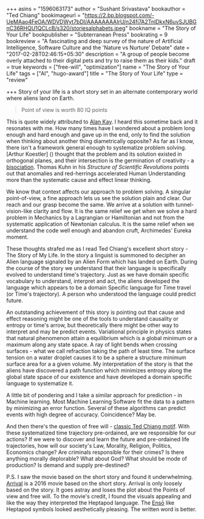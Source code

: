 +++
asins = "1596063173"
author = "Sushant Srivastava"
bookauthor = "Ted Chiang"
bookimageurl = "https://2.bp.blogspot.com/-UeMAao4FeOA/WDVDWyt7bDI/AAAAAAAAIrU/n24fi7A2TnIDkxN6uvSJUBGnC36RHQU1QCLcB/s320/storiesalphabets.jpeg"
bookname = "The Story of Your Life"
bookpublisher = "Subterranean Press"
bookrating = 9
bookreview = "A fascinating and deep survey of the nature of Artificial Intelligence, Software Culture and the 'Nature vs Nurture' Debate"
date = "2017-02-28T02:46:15+05:30"
description = "A group of people become overly attached to their digital pets and try to raise them as their kids."
draft = true
keywords = ["free-will", "optimization"]
name = "The Story of Your Life"
tags = ["AI", "hugo-award"]
title = "The Story of Your Life"
type = "review"

+++
Story of your life is a short story set in an alternate contemporary world where
aliens land on Earth.

> Point of view is worth 80 IQ points

This is quote widely attributed to [Alan Kay](). I heard this sometime
back and it resonates with me. How many times have I wondered about a problem
long enough and hard enough and gave up in the end, only to find the solution
when thinking about another thing diametrically opposite? As far as I know,
there isn't a framework general enough to systematize problem solving. [Arthur Koestler]
() thought that the problem and its solution existed in orthogonal planes, and
their intersection is the germination of creativity - a [bisociation](https://www.brainpickings.org/2013/05/20/arthur-koestler-creativity-bisociation/). Thomas Kuhn in his *Structure of Scientific Revolutions* points out that
anomalies and red-herrings accelerated Human Understanding more than the systematic
cause and effect linear thinking.

We know that context affects our approach to problem solving.
A singular point-of-view, a fine approach lets us see the solution plain
and clear. Our reach and our grasp become the same. We arrive at a solution
with tunnel-vision-like clarity and flow. It is the same relief we get when we solve a hard problem in Mechanics by a Lagrangian or Hamiltonian and not from the systematic
application of Newtonian calculus. It is the same relief when we understand the code
well enough and abandon cruft, Archimedes' Eureka moment.

These thoughts strafed me as I read Ted Chiang's excellent short story - The
Story of My Life. In the story a linguist is summoned to decipher an Alien language
signaled by an Alien Form which has landed on Earth. During the course of the
story we understand that their language is specifically evolved to understand
time's trajectory. Just as we have domain specific vocabulary to understand,
interpret and act, the aliens developed the language which appears to be a domain
Specific language for Time travel (or Time's trajectory). A person who understood
the language could predict future.

An outstanding achievement of this story is pointing out that cause and effect reasoning
might be one of the tools to understand causality or entropy or time's arrow, but
theoretically there might be other way to interpret and may be predict events.
Variational principle in physics states that natural phenomenon attain a
equilibrium which is a global minimum or a maximum along any state space. A ray
of light bends when crossing surfaces - what we call refraction taking the
path of least time. The surface tension on a water droplet causes it to be
a sphere a structure minimum surface area for a a given volume. My interpretation
of the story is that the aliens have discovered a path function which minimizes
entropy along the global state space of our existence and have developed a domain
specific language to systematize it.

A little bit of pondering and I take a similar approach for prediction - in
Machine learning. Most Machine Learning Software fit the data to a pattern by minimizing an error function. Several of these algorithms can predict events
with high degree of accuracy. Coincidence? May be.

And then there's the question of free will - [classic Ted Chiang motif](). With these systematized time trajectory pre-ordained, are we responsible for our actions?
If we were to discover and learn the future and pre-ordained life trajectories,
how will our society's Law, Morality, Religion, Politics, Economics change?
Are criminals responsible for their crimes?
Is there anything morally deplorable?
What about God?
What should be mode of production? Is demand and supply pre-destined?


P.S. I saw the movie based on the short story and found it underwhelming. [Arrival](http://www.imdb.com/title/tt2543164) is a 2016 movie based
on the short story. Arrival is only loosely based on the story. It goes astray
and loses the plot about the Points of view and free will. To the movie's credit, I found the visuals appealing and like the way they interpreted the Heptapod language.
The [Ensō](https://en.wikipedia.org/wiki/Ens%C5%8D) like  Heptapod symbols looked aesthetically pleasing. The written word is better.
